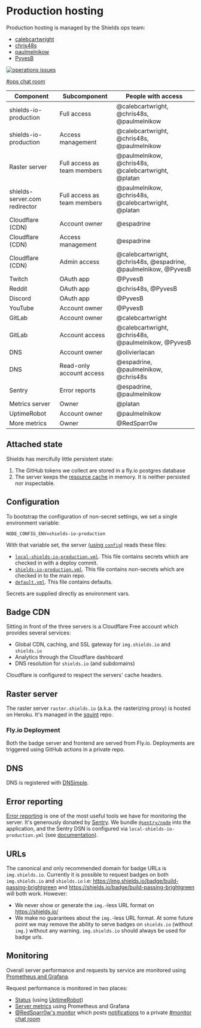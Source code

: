 # Production hosting

Production hosting is managed by the Shields ops team:

- [calebcartwright](https://github.com/calebcartwright)
- [chris48s](https://github.com/chris48s)
- [paulmelnikow](https://github.com/paulmelnikow)
- [PyvesB](https://github.com/PyvesB)

[![operations issues](https://img.shields.io/github/issues/badges/shields/operations.svg?label=open%20operations%20issues)][operations issues]

[#ops chat room][ops discord]

[operations issues]: https://github.com/badges/shields/issues?q=is%3Aissue+is%3Aopen+label%3Aoperations
[ops discord]: https://discordapp.com/channels/308323056592486420/480747695879749633

| Component                     | Subcomponent                | People with access                                              |
| ----------------------------- | --------------------------- | --------------------------------------------------------------- |
| shields-io-production         | Full access                 | @calebcartwright, @chris48s, @paulmelnikow                      |
| shields-io-production         | Access management           | @calebcartwright, @chris48s, @paulmelnikow                      |
| Raster server                 | Full access as team members | @paulmelnikow, @chris48s, @calebcartwright, @platan             |
| shields-server.com redirector | Full access as team members | @paulmelnikow, @chris48s, @calebcartwright, @platan             |
| Cloudflare (CDN)              | Account owner               | @espadrine                                                      |
| Cloudflare (CDN)              | Access management           | @espadrine                                                      |
| Cloudflare (CDN)              | Admin access                | @calebcartwright, @chris48s, @espadrine, @paulmelnikow, @PyvesB |
| Twitch                        | OAuth app                   | @PyvesB                                                         |
| Reddit                        | OAuth app                   | @chris48s, @PyvesB                                              |
| Discord                       | OAuth app                   | @PyvesB                                                         |
| YouTube                       | Account owner               | @PyvesB                                                         |
| GitLab                        | Account owner               | @calebcartwright                                                |
| GitLab                        | Account access              | @calebcartwright, @chris48s, @paulmelnikow, @PyvesB             |
| DNS                           | Account owner               | @olivierlacan                                                   |
| DNS                           | Read-only account access    | @espadrine, @paulmelnikow, @chris48s                            |
| Sentry                        | Error reports               | @espadrine, @paulmelnikow                                       |
| Metrics server                | Owner                       | @platan                                                         |
| UptimeRobot                   | Account owner               | @paulmelnikow                                                   |
| More metrics                  | Owner                       | @RedSparr0w                                                     |

## Attached state

Shields has mercifully little persistent state:

1. The GitHub tokens we collect are stored in a fly.io postgres database
2. The server keeps the [resource cache][] in memory. It is neither
   persisted nor inspectable.

[resource cache]: https://github.com/badges/shields/blob/master/core/base-service/resource-cache.js

## Configuration

To bootstrap the configuration of non-secret settings, we set a single environment variable:

```
NODE_CONFIG_ENV=shields-io-production
```

With that variable set, the server ([using `config`][config]) reads these
files:

- [`local-shields-io-production.yml`][local-shields-io-production.yml].
  This file contains secrets which are checked in with a deploy commit.
- [`shields-io-production.yml`][shields-io-production.yml]. This file
  contains non-secrets which are checked in to the main repo.
- [`default.yml`][default.yml]. This file contains defaults.

Secrets are supplied directly as environment vars.

[config]: https://github.com/lorenwest/node-config/wiki/Configuration-Files
[local-shields-io-production.yml]: ../config/local-shields-io-production.template.yml
[shields-io-production.yml]: ../config/shields-io-production.yml
[default.yml]: ../config/default.yml

## Badge CDN

Sitting in front of the three servers is a Cloudflare Free account which
provides several services:

- Global CDN, caching, and SSL gateway for `img.shields.io` and `shields.io`
- Analytics through the Cloudflare dashboard
- DNS resolution for `shields.io` (and subdomains)

Cloudflare is configured to respect the servers' cache headers.

## Raster server

The raster server `raster.shields.io` (a.k.a. the rasterizing proxy) is
hosted on Heroku. It's managed in the
[squint](https://github.com/badges/squint/) repo.

### Fly.io Deployment

Both the badge server and frontend are served from Fly.io. Deployments are
triggered using GitHub actions in a private repo.

## DNS

DNS is registered with [DNSimple][].

[dnsimple]: https://dnsimple.com/

## Error reporting

[Error reporting][sentry] is one of the most useful tools we have for monitoring
the server. It's generously donated by [Sentry][sentry home]. We bundle
[`@sentry/node`][sentry-node] into the application, and the Sentry DSN is configured
via `local-shields-io-production.yml` (see [documentation][sentry configuration]).

[sentry]: https://sentry.io/shields/
[sentry-node]: https://www.npmjs.com/package/@sentry/node
[sentry home]: https://sentry.io/shields/
[sentry configuration]: https://github.com/badges/shields/blob/master/doc/self-hosting.md#sentry

## URLs

The canonical and only recommended domain for badge URLs is `img.shields.io`. Currently it is possible to request badges on both `img.shields.io` and `shields.io` i.e: https://img.shields.io/badge/build-passing-brightgreen and https://shields.io/badge/build-passing-brightgreen will both work. However:

- We never show or generate the `img.`-less URL format on https://shields.io/
- We make no guarantees about the `img.`-less URL format. At some future point we may remove the ability to serve badges on `shields.io` (without `img.`) without any warning. `img.shields.io` should always be used for badge urls.

## Monitoring

Overall server performance and requests by service are monitored using
[Prometheus and Grafana][metrics].

Request performance is monitored in two places:

- [Status][] (using [UptimeRobot][])
- [Server metrics][] using Prometheus and Grafana
- [@RedSparr0w's monitor][monitor] which posts [notifications][] to a private
  [#monitor chat room][monitor discord]

[metrics]: https://metrics.shields.io/
[status]: https://stats.uptimerobot.com/PjXogHB5p
[server metrics]: https://metrics.shields.io/
[uptimerobot]: https://uptimerobot.com/
[monitor]: https://shields.redsparr0w.com/1568/
[notifications]: http://shields.redsparr0w.com/discord_notification
[monitor discord]: https://discordapp.com/channels/308323056592486420/470700909182320646
